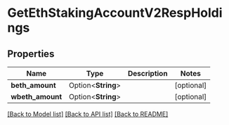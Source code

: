 # GetEthStakingAccountV2RespHoldings

## Properties

Name | Type | Description | Notes
------------ | ------------- | ------------- | -------------
**beth_amount** | Option<**String**> |  | [optional]
**wbeth_amount** | Option<**String**> |  | [optional]

[[Back to Model list]](../README.md#documentation-for-models) [[Back to API list]](../README.md#documentation-for-api-endpoints) [[Back to README]](../README.md)


